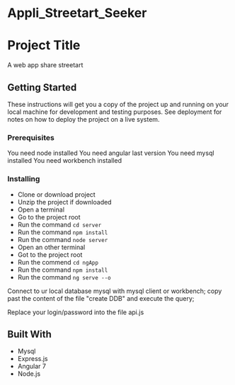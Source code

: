 # Appli_Streetart_Seeker

# Project Title

A web app share streetart

## Getting Started

These instructions will get you a copy of the project up and running on your local machine for development and testing purposes. See deployment for notes on how to deploy the project on a live system.

### Prerequisites

You need node installed
You need angular last version
You need mysql installed
You need workbench installed

### Installing


*  Clone or download project
*  Unzip the project if downloaded
*  Open a terminal
*  Go to the project root
*  Run the command `cd server`
*  Run the command `npm install`
*  Run the command `node server`
*  Open an other terminal
*  Got to the project root
*  Run the commend `cd ngApp`
*  Run the command `npm install`
*  Run the command `ng serve --o`

Connect to ur local database mysql with mysql client or workbench;
copy past the content of the file "create DDB" and execute the query;

Replace your login/password into the file api.js

## Built With

* Mysql
* Express.js
* Angular 7
* Node.js

